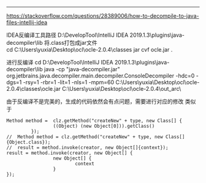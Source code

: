 ****
https://stackoverflow.com/questions/28389006/how-to-decompile-to-java-files-intellij-idea

IDEA反编译工具路径 D:\DevelopTool\IntelliJ IDEA 2019.1.3\plugins\java-decompiler\lib
将.class打包成jar文件  
cd C:\Users\yuxia\Desktop\ocl\ocle-2.0.4\classes 
jar cvf ocle.jar .

进行反编译
cd D:\DevelopTool\IntelliJ IDEA 2019.1.3\plugins\java-decompiler\lib
java -cp "java-decompiler.jar"  org.jetbrains.java.decompiler.main.decompiler.ConsoleDecompiler -hdc=0 -dgs=1 -rsy=1 -rbr=1 -lit=1 -nls=1 -mpm=60 C:\Users\yuxia\Desktop\ocl\ocle-2.0.4\classes\ocle.jar C:\Users\yuxia\Desktop\ocl\ocle-2.0.4\out_arc\

由于反编译不是完美的，生成的代码依然会有点问题，需要进行对应的修改
类似于
```
Method method =  clz.getMethod("createNew" + type, new Class[] {
                 ((Object) (new Object[0])).getClass()
         });
//  Method method = clz.getMethod("createNew" + type, new Class[]{Object.class});
//  result = method.invoke(creator, new Object[]{context});
result = method.invoke(creator, new Object[] {
                 new Object[] {
                         context
                 }
});
```
